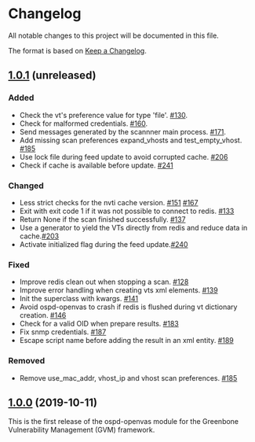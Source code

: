 # Changelog

All notable changes to this project will be documented in this file.

The format is based on [Keep a Changelog](https://keepachangelog.com/en/1.0.0/).

## [1.0.1] (unreleased)

### Added
- Check the vt's preference value for type 'file'. [#130](https://github.com/greenbone/ospd-openvas/pull/130).
- Check for malformed credentials. [#160](https://github.com/greenbone/ospd-openvas/pull/160).
- Send messages generated by the scannner main process. [#171](https://github.com/greenbone/ospd-openvas/pull/171).
- Add missing scan preferences expand_vhosts and test_empty_vhost. [#185](https://github.com/greenbone/ospd-openvas/pull/185)
- Use lock file during feed update to avoid corrupted cache. [#206](https://github.com/greenbone/ospd-openvas/pull/206)
- Check if cache is available before update. [#241](https://github.com/greenbone/ospd-openvas/pull/241)

### Changed
- Less strict checks for the nvti cache version.
  [#151](https://github.com/greenbone/ospd-openvas/pull/151)
  [#167](https://github.com/greenbone/ospd-openvas/pull/167)
- Exit with exit code 1 if it was not possible to connect to redis. [#133](https://github.com/greenbone/ospd-openvas/pull/133)
- Return None if the scan finished successfully. [#137](https://github.com/greenbone/ospd-openvas/pull/137)
- Use a generator to yield the VTs directly from redis and reduce data in cache.[#203](https://github.com/greenbone/ospd-openvas/pull/203)
- Activate initialized flag during the feed update.[#240](https://github.com/greenbone/ospd-openvas/pull/240)

### Fixed
- Improve redis clean out when stopping a scan. [#128](https://github.com/greenbone/ospd-openvas/pull/128)
- Improve error handling when creating vts xml elements. [#139](https://github.com/greenbone/ospd-openvas/pull/139)
- Init the superclass with kwargs. [#141](https://github.com/greenbone/ospd-openvas/pull/141)
- Avoid ospd-openvas to crash if redis is flushed during vt dictionary creation. [#146](https://github.com/greenbone/ospd-openvas/pull/146)
- Check for a valid OID when prepare results. [#183](https://github.com/greenbone/ospd-openvas/pull/183)
- Fix snmp credentials. [#187](https://github.com/greenbone/ospd-openvas/pull/187)
- Escape script name before adding the result in an xml entity. [#189](https://github.com/greenbone/ospd-openvas/pull/189)

### Removed
- Remove use_mac_addr, vhost_ip and vhost scan preferences. [#185](https://github.com/greenbone/ospd-openvas/pull/185)

[1.0.1]: https://github.com/greenbone/ospd-openvas/commits/v1.0.0...ospd-openvas-1.0

## [1.0.0] (2019-10-11)

This is the first release of the ospd-openvas module for the Greenbone
Vulnerability Management (GVM) framework.

[1.0.0]: https://github.com/greenbone/ospd-openvas/commits/v1.0.0
